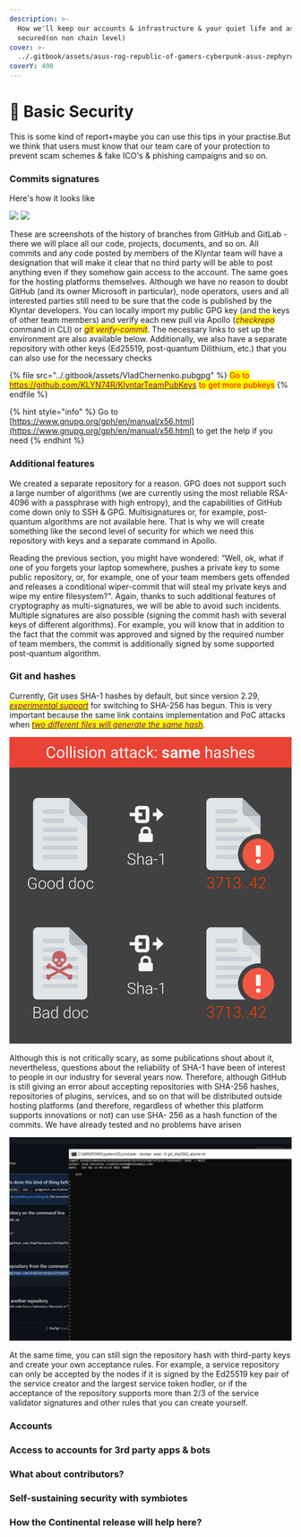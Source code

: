 ```yaml
---
description: >-
  How we'll keep our accounts & infrastructure & your quiet life and assets
  secured(on non chain level)
cover: >-
  ../.gitbook/assets/asus-rog-republic-of-gamers-cyberpunk-asus-zephyrus-wallpaper-2400x1350_50.jpg
coverY: 400
---
```


# 👮 Basic Security

This is some kind of report+maybe you can use this tips in your practise.But we think that users must know that our team care of your protection to prevent scam schemes & fake ICO's & phishing campaigns and so on.

### Commits signatures

Here's how it looks like

![](../.gitbook/assets/photo\_2022-05-18\_07-59-31.jpg) ![](../.gitbook/assets/photo\_2022-05-22\_11-06-00.jpg)

These are screenshots of the history of branches from GitHub and GitLab - there we will place all our code, projects, documents, and so on. All commits and any code posted by members of the Klyntar team will have a designation that will make it clear that no third party will be able to post anything even if they somehow gain access to the account. The same goes for the hosting platforms themselves. Although we have no reason to doubt GitHub (and its owner Microsoft in particular), node operators, users and all interested parties still need to be sure that the code is published by the Klyntar developers. You can locally import my public GPG key (and the keys of other team members) and verify each new pull via Apollo (_<mark style="color:purple;">checkrepo</mark>_ command in CLI) or _<mark style="color:purple;">git verify-commit</mark>_. The necessary links to set up the environment are also available below. Additionally, we also have a separate repository with other keys (Ed25519, post-quantum Dilithium, etc.) that you can also use for the necessary checks

{% file src="../.gitbook/assets/VladChernenko.pubgpg" %}
<mark style="color:red;">Go to</mark> [<mark style="color:purple;">https://github.com/KLYN74R/KlyntarTeamPubKeys</mark>](https://github.com/KLYN74R/KlyntarTeamPubKeys) <mark style="color:red;">to get more pubkeys</mark>
{% endfile %}

{% hint style="info" %}
Go to [https://www.gnupg.org/gph/en/manual/x56.html](https://www.gnupg.org/gph/en/manual/x56.html) to get the help if you need
{% endhint %}

### Additional features

We created a separate repository for a reason. GPG does not support such a large number of algorithms (we are currently using the most reliable RSA-4096 with a passphrase with high entropy), and the capabilities of GitHub come down only to SSH & GPG. Multisignatures or, for example, post-quantum algorithms are not available here. That is why we will create something like the second level of security for which we need this repository with keys and a separate command in Apollo.

Reading the previous section, you might have wondered: “Well, ok, what if one of you forgets your laptop somewhere, pushes a private key to some public repository, or, for example, one of your team members gets offended and releases a conditional wiper-commit that will steal my private keys and wipe my entire filesystem?". Again, thanks to such additional features of cryptography as multi-signatures, we will be able to avoid such incidents. Multiple signatures are also possible (signing the commit hash with several keys of different algorithms). For example, you will know that in addition to the fact that the commit was approved and signed by the required number of team members, the commit is additionally signed by some supported post-quantum algorithm.

### Git and hashes

Currently, Git uses SHA-1 hashes by default, but since version 2.29, [_<mark style="color:purple;">experimental support</mark>_](https://www.infoq.com/news/2020/10/git-2-29-sha-256/) for switching to SHA-256 has begun. This is very important because the same link contains implementation and PoC attacks when [_<mark style="color:purple;">two different files will generate the same hash</mark>_](https://shattered.it/).

&#x20;                                                 ![](<../.gitbook/assets/image (1) (1) (1).png>)

Although this is not critically scary, as some publications shout about it, nevertheless, questions about the reliability of SHA-1 have been of interest to people in our industry for several years now. Therefore, although GitHub is still giving an error about accepting repositories with SHA-256 hashes, repositories of plugins, services, and so on that will be distributed outside hosting platforms (and therefore, regardless of whether this platform supports innovations or not) can use SHA- 256 as a hash function of the commits. We have already tested and no problems have arisen

![](<../.gitbook/assets/image (3) (1) (1) (1) (1) (1).png>)

At the same time, you can still sign the repository hash with third-party keys and create your own acceptance rules. For example, a service repository can only be accepted by the nodes if it is signed by the Ed25519 key pair of the service creator and the largest service token hodler, or if the acceptance of the repository supports more than 2/3 of the service validator signatures and other rules that you can create yourself.

### Accounts

### Access to accounts for 3rd party apps & bots

### What about contributors?

### Self-sustaining security with symbiotes

### How the Continental release will help here?

###

###

###
